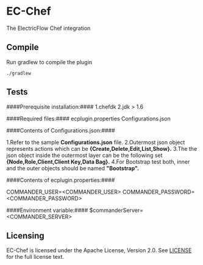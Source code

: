 EC-Chef
============

The ElectricFlow Chef integration

## Compile ##

Run gradlew to compile the plugin

`./gradlew`

## Tests ##
####Prerequisite installation:####
1.chefdk
2.jdk > 1.6

####Required files:####
ecplugin.properties
Configurations.json

####Contents of Configurations.json:####

1.Refer to the sample **Configurations.json** file.
2.Outermost json object represents actions which can be **{Create,Delete,Edit,List,Show}.**
3.The the json object inside the outermost layer can be the following set  **{Node,Role,Client,Client Key,Data Bag}.** 
4.For Bootstrap test both, inner and the outer objects should be named **"Bootstrap".**


####Contents of ecplugin.properties:####

COMMANDER_USER=<COMMANDER_USER>
COMMANDER_PASSWORD=<COMMANDER_PASSWORD>


####Environment variable:####
$commanderServer=<COMMANDER_SERVER>


## Licensing ##
EC-Chef is licensed under the Apache License, Version 2.0. See [LICENSE](https://github.com/electric-cloud/EC-Chef/blob/master/LICENSE) for the full license text.
